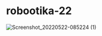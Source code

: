 # robootika-22
![Screenshot_20220522-085224 (1)](https://user-images.githubusercontent.com/90192374/169680972-ca336b78-d252-4e30-bf5d-be36a0a71ed7.jpg)
